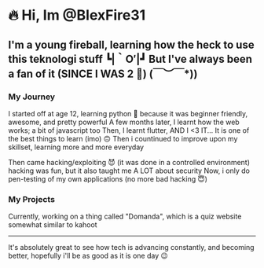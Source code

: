 # 🔥 Hi, Im @BlexFire31 

I'm a young fireball, learning how the heck to use this teknologi stuff ┗|｀O′|┛
But I've always been a fan of it (SINCE I WAS 2 🤣) \(￣︶￣*\)) 
------------------------------------------------------------------------------------------------------------
### My Journey

I started off at age 12, learning python 🐍 because it was beginner friendly, awesome, and pretty powerful
A few months later, I learnt how the web works; a bit of javascript too
Then, I learnt flutter, AND I <3 IT... It is one of the best things to learn (imo) 🙃
Then i countinued to improve upon my skillset, learning more and more everyday

Then came hacking/exploiting 😈
(it was done in a controlled environment)
hacking was fun, but it also taught me A LOT about security
Now, i only do pen-testing of my own applications (no more bad hacking 😇)

### My Projects

Currently, working on a thing called "Domanda", which is a quiz website
somewhat similar to kahoot

------------------------------------------------------------------------------------------------------------

It's absolutely great to see how tech is advancing constantly, and becoming better,
hopefully i'll be as good as it is one day 😉 

<!---
BlexFire31/BlexFire31 is a ✨ special ✨ repository because its `README.md` (this file) appears on your GitHub profile.
You can click the Preview link to take a look at your changes.
--->
